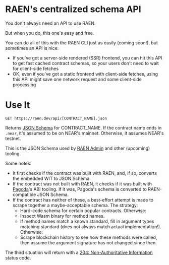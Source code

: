 RAEN's centralized schema API
=============================

You don't always need an API to use RAEN.

But when you do, this one's easy and free.

You can do all of this with the RAEN CLI just as easily (coming soon!), but sometimes an API is nice:

- If you've got a server-side rendered (SSR) frontend, you can hit this API to get fast cached contract schemas, so your users don't need to wait for client-side fetches
- OK, even if you've got a static frontend with client-side fetches, using this API might save one network request and some client-side processing


Use It
======

    GET https://raen.dev/api/[CONTRACT_NAME].json

Returns [JSON Schema](https://json-schema.org/) for CONTRACT_NAME. If the contract name ends in `.near`, it's assumed to be on NEAR's mainnet. Otherwise, it assumes NEAR's testnet.

This is the JSON Schema used by [RAEN Admin](https://raen.dev/admin) and other (upcoming) tooling.

Some notes:

* It first checks if the contract was built with RAEN, and, if so, converts the embedded WIT to JSON Schema
* If the contract was not built with RAEN, it checks if it was built with [Pagoda](https://www.pagoda.co/)'s ABI tooling. If it was, Pagoda's schema is converted to RAEN-compatible JSON Schema.
* If the contract has neither of these, a best-effort attempt is made to scrape together a maybe-acceptable schema. The strategy:
  - Hard-code schema for certain popular contracts. Otherwise:
  - Inspect Wasm binary for method names.
  - If method names match a known standard, fill in argument types matching standard (does not always match actual implementation!). Otherwise:
  - Scrape blockchain history to see how these methods were called, then assume the argument signature has not changed since then.

The third situation will return with a [204: Non-Authoritative Information](https://developer.mozilla.org/en-US/docs/Web/HTTP/Status/203) status code.